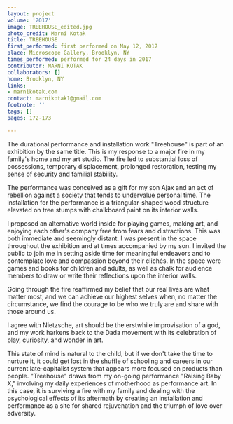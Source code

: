 ```yaml
---
layout: project
volume: '2017'
image: TREEHOUSE_edited.jpg
photo_credit: Marni Kotak
title: TREEHOUSE
first_performed: first performed on May 12, 2017
place: Microscope Gallery, Brooklyn, NY
times_performed: performed for 24 days in 2017
contributor: MARNI KOTAK
collaborators: []
home: Brooklyn, NY
links:
- marnikotak.com
contact: marnikotak1@gmail.com
footnote: ''
tags: []
pages: 172-173

---
```


The durational performance and installation work "Treehouse" is part of an exhibition by the same title. This is my response to a major fire in my family's home and my art studio. The fire led to substantial loss of possessions, temporary displacement, prolonged restoration, testing my sense of security and familial stability.

The performance was conceived as a gift for my son Ajax and an act of rebellion against a society that tends to undervalue personal time. The installation for the performance is a triangular-shaped wood structure elevated on tree stumps with chalkboard paint on its interior walls.

I proposed an alternative world inside for playing games, making art, and enjoying each other's company free from fears and distractions. This was both immediate and seemingly distant. I was present in the space throughout the exhibition and at times accompanied by my son. I invited the public to join me in setting aside time for meaningful endeavors and to contemplate love and compassion beyond their clich&eacute;s. In the space were games and books for children and adults, as well as chalk for audience members to draw or write their reflections upon the interior walls.

Going through the fire reaffirmed my belief that our real lives are what matter most, and we can achieve our highest selves when, no matter the circumstance, we find the courage to be who we truly are and share with those around us.

I agree with Nietzsche, art should be the erstwhile improvisation of a god, and my work harkens back to the Dada movement with its celebration of play, curiosity, and wonder in art.

This state of mind is natural to the child, but if we don't take the time to nurture it, it could get lost in the shuffle of schooling and careers in our current late-capitalist system that appears more focused on products than people. "Treehouse" draws from my on-going performance "Raising Baby X," involving my daily experiences of motherhood as performance art. In this case, it is surviving a fire with my family and dealing with the psychological effects of its aftermath by creating an installation and performance as a site for shared rejuvenation and the triumph of love over adversity.
